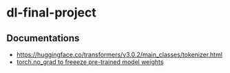 # dl-final-project
## Documentations
- https://huggingface.co/transformers/v3.0.2/main_classes/tokenizer.html
- [torch.no_grad to freeeze pre-trained model weights](https://huggingface.co/docs/transformers/model_doc/albert#transformers.AlbertForQuestionAnswering)
